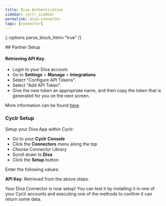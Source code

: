 ```yaml
---
title: Dixa Authentication
sidebar: cyclr_sidebar
permalink: dixa-connector
tags: [connector]
---
```

{::options parse_block_html="true" /}
<section class="card py-5 my-5">
## Partner Setup

#### Retrieving API Key
* Login to your Dixa account.
* Go to **Settings** > **Manage** > **Integrations**
* Select "Configure API Tokens".
* Select "Add API Token".
* Give the new token an appropriate name, and then copy the token that is generated for you on the next screen.

More information can be found [here](https://support.dixa.help/en/articles/152-integrations-api). 

### Cyclr Setup

Setup your Dixa App within Cyclr:

*   Go to your **Cyclr Console**
*   Click the **Connectors** menu along the top
*   Choose Connector Library
*   Scroll down to **Dixa**
*   Click the **Setup** button

Enter the following values:

**API Key**: Retrieved from the above steps.


Your Dixa Connector is now setup! You can test it by installing it in one of your Cyclr accounts and executing one of the methods to confirm it can return some data.

</section>
